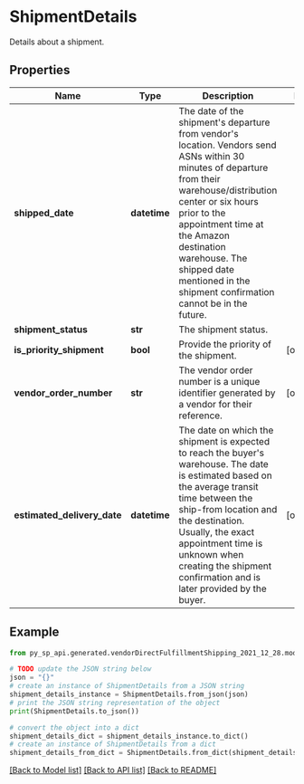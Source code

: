 # ShipmentDetails

Details about a shipment.

## Properties

Name | Type | Description | Notes
------------ | ------------- | ------------- | -------------
**shipped_date** | **datetime** | The date of the shipment&#39;s departure from vendor&#39;s location. Vendors send ASNs within 30 minutes of departure from their warehouse/distribution center or six hours prior to the appointment time at the Amazon destination warehouse. The shipped date mentioned in the shipment confirmation cannot be in the future. | 
**shipment_status** | **str** | The shipment status. | 
**is_priority_shipment** | **bool** | Provide the priority of the shipment. | [optional] 
**vendor_order_number** | **str** | The vendor order number is a unique identifier generated by a vendor for their reference. | [optional] 
**estimated_delivery_date** | **datetime** | The date on which the shipment is expected to reach the buyer&#39;s warehouse. The date is estimated based on the average transit time between the ship-from location and the destination. Usually, the exact appointment time is unknown when creating the shipment confirmation and is later provided by the buyer. | [optional] 

## Example

```python
from py_sp_api.generated.vendorDirectFulfillmentShipping_2021_12_28.models.shipment_details import ShipmentDetails

# TODO update the JSON string below
json = "{}"
# create an instance of ShipmentDetails from a JSON string
shipment_details_instance = ShipmentDetails.from_json(json)
# print the JSON string representation of the object
print(ShipmentDetails.to_json())

# convert the object into a dict
shipment_details_dict = shipment_details_instance.to_dict()
# create an instance of ShipmentDetails from a dict
shipment_details_from_dict = ShipmentDetails.from_dict(shipment_details_dict)
```
[[Back to Model list]](../README.md#documentation-for-models) [[Back to API list]](../README.md#documentation-for-api-endpoints) [[Back to README]](../README.md)


